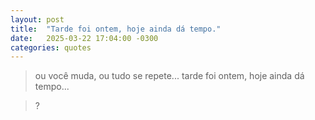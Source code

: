 ```yaml
---
layout: post
title:  "Tarde foi ontem, hoje ainda dá tempo."
date:   2025-03-22 17:04:00 -0300
categories: quotes
---
```


>ou você muda,
>ou tudo se repete...
>tarde foi ontem,
>hoje ainda dá tempo...

>?
